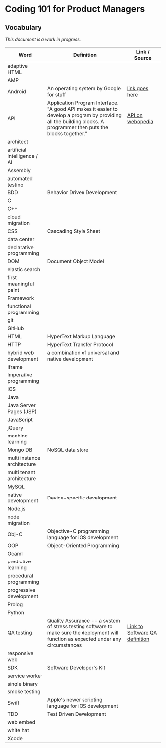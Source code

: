 # Coding 101 for Product Managers

## Vocabulary

_This document is a work in progress._

Word | Definition | Link / Source
---- | ---- | ----
adaptive HTML | | 
AMP | |
Android | An operating system by Google for stuff | [link goes here]()
API | Application Program Interface. "A good API makes it easier to develop a program by providing all the building blocks. A programmer then puts the blocks together." | [API on webopedia](http://www.webopedia.com/TERM/A/API.html)
architect | |
artificial intelligence / AI | |
Assembly | |
automated testing | |
BDD | Behavior Driven Development |
C | |
C++ | |
cloud migration | |
CSS | Cascading Style Sheet |
data center | |
declarative programming | |
DOM | Document Object Model |
elastic search | |
first meaningful paint | |
Framework | |
functional programming | | 
git | |
GitHub | |
HTML | HyperText Markup Language |
HTTP | HyperText Transfer Protocol |
hybrid web development | a combination of universal and native development | 
iframe | |
imperative programming | |
iOS | |
Java | |
Java Server Pages (JSP) | |
JavaScript | |
jQuery | | 
machine learning | |
Mongo DB | NoSQL data store  | |
multi instance architecture | |
multi tenant architecture | |
MySQL | |
native development | Device-specific development |
Node.js | |
node migration | | 
Obj-C | Objective-C programming language for iOS development |
OOP | Object-Oriented Programming | 
Ocaml | |
predictive learning | |
procedural programming | |
progressive development | | 
Prolog | |
Python | |
QA testing | Quality Assurance -- a system of stress testing software to make sure the deployment will function as expected under any circumstances | [Link to Software QA definition](http://www.softwareqatest.com/qatfaq1.html#FAQ1_1)
responsive web | |
SDK | Software Developer's Kit |
service worker | | 
single binary | |
smoke testing | | 
Swift | Apple's newer scripting language for iOS development |
TDD | Test Driven Development |
web embed | |
white hat | | 
Xcode | | 

